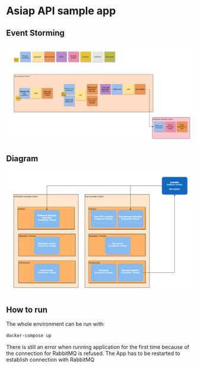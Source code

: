 # Asiap API sample app

## Event Storming
<img src="./docs/event-storming.png" width="721">

## Diagram
<img src="./docs/diagram.png" width="721">

## How to run

The whole environment can be run with:
```bash
docker-compose up
```

There is still an error when running application for the first time because of the connection for RabbitMQ is refused. The App has to be restarted to establish connection with RabbitMQ